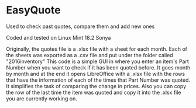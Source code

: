 # EasyQuote
Used to check past quotes, compare them and add new ones

Coded and tested on Linux Mint 18.2 Sonya

Originally, the quotes file is a .xlsx file with a sheet for each month. Each of the sheets was exported as a .csv file and put under the folder called "2016inventory"
This code is a simple GUI in where you enter an item's Part Number when you want to check if it has been quoted before. It goes month by month and at the end it opens LibreOffice with a .xlsx file with the rows that have the information of each of the times that Part Number was quoted.
It simplifies the task of comparing the change in prices. Also you can copy the row of the last time the item was quoted and copy it into the .xlsx file you are currently working on.
